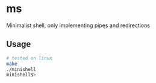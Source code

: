 # ms
Minimalist shell, only implementing pipes and redirections


## Usage
```bash
# tested on linux
make
./minishell
minishell$>
```
